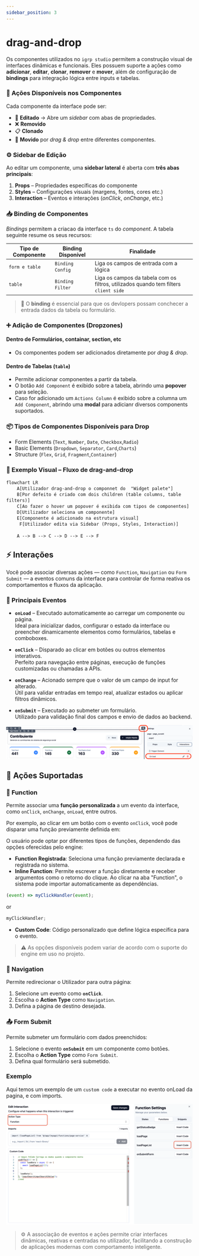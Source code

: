 ```yaml
---
sidebar_position: 3
---
```


# drag-and-drop

Os componentes utilizados no `igrp studio` permitem a construção visual de interfaces dinâmicas e funcionais. Eles possuem suporte a ações como **adicionar**, **editar**, **clonar**, **remover** e **mover**, além de configuração de **bindings** para integração lógica entre inputs e tabelas.

### 🔁 Ações Disponíveis nos Componentes

Cada componente da interface pode ser:

- 📝 **Editado** → Abre um _sidebar_ com abas de propriedades.
- ❌ **Removido**
- 📋 **Clonado**
- 🔀 **Movido** por _drag & drop_ entre diferentes componentes.

### ⚙️ Sidebar de Edição

Ao editar um componente, uma **sidebar lateral** é aberta com **três abas principais**:

1. **Props** – Propriedades específicas do componente
2. **Styles** – Configurações visuais (margens, fontes, cores etc.)
3. **Interaction** – Eventos e interações (_onClick_, _onChange_, etc.)

### 📥 Binding de Componentes

_Bindings_ permitem a criacao da interface `ts` do _component_. A tabela seguinte resume os seus recursos:

| Tipo de Componente | Binding Disponível | Finalidade                                                                           |
| ------------------ | ------------------ | ------------------------------------------------------------------------------------ |
| `form e table`     | `Binding Config`   | Liga os campos de entrada com a lógica                                               |
| `table`            | `Binding Filter`   | Liga os campos da tabela com os filtros, utilizados quando tem filters `client side` |

> 📌 O **binding** é essencial para que os devlopers possam conchecer a entrada dados da tabela ou formulário.

### ➕ Adição de Componentes (Dropzones)

#### Dentro de Formulários, containar, section, etc

- Os componentes podem ser adicionados diretamente por _drag & drop_.

#### Dentro de Tabelas (`table`)

- Permite adicionar componentes a partir da tabela.
- O botão `Add Component` é exibido sobre a tabela, abrindo uma **popover** para seleção.
- Caso for adicionado um `Actions Column` é exibido sobre a columna um `Add Component`, abrindo uma **modal** para adicianr diversos components suportados.

### 📦 Tipos de Componentes Disponíveis para Drop

- Form Elements (`Text`, `Number`, `Date`, `Checkbox`,`Radio`)
- Basic Elements (`Dropdown`, `Separator`, `Card`,`Charts`)
- Structure (`Flex`, `Grid`, `Fragment`,`Container`)

### 🧪 Exemplo Visual – Fluxo de drag-and-drop

```mermaid
flowchart LR
    A[Utilizador drag-and-drop o componnet do  "Widget palete"]
    B[Por defeito é criado com dois children (table columns, table filters)]
    C[Ao fazer o hover um popover é exibida com tipos de componentes]
    D[Utilizador seleciona um componente]
    E[Componente é adicionado na estrutura visual]
     F[Utilizador edita via Sidebar (Props, Styles, Interaction)]

    A --> B --> C --> D --> E --> F
```

## ⚡ Interações

Você pode associar diversas ações — como `Function`, `Navigation` ou `Form Submit` — a eventos comuns da interface para controlar de forma reativa os comportamentos e fluxos da aplicação.

### 🔄 Principais Eventos

- **`onLoad`** – Executado automaticamente ao carregar um componente ou página.  
  Ideal para inicializar dados, configurar o estado da interface ou preencher dinamicamente elementos como formulários, tabelas e comboboxes.

- **`onClick`** – Disparado ao clicar em botões ou outros elementos interativos.  
  Perfeito para navegação entre páginas, execução de funções customizadas ou chamadas a APIs.

- **`onChange`** – Acionado sempre que o valor de um campo de input for alterado.  
  Útil para validar entradas em tempo real, atualizar estados ou aplicar filtros dinâmicos.

- **`onSubmit`** – Executado ao submeter um formulário.  
  Utilizado para validação final dos campos e envio de dados ao backend.

![Onlaod](../img/page-builder-event-load.png)

## 🧩 Ações Suportadas

### 🔧 Function

Permite associar uma **função personalizada** a um evento da interface, como `onClick`, `onChange`, `onLoad`, entre outros.

Por exemplo, ao clicar em um botão com o evento `onClick`, você pode disparar uma função previamente definida em:

O usuário pode optar por diferentes tipos de funções, dependendo das opções oferecidas pelo engine:

- **Function Registrada**: Seleciona uma função previamente declarada e registrada no sistema.
- **Inline Function**: Permite escrever a função diretamente e receber argumentos como o retorno do clique. Ao clicar na aba "Function", o sistema pode importar automaticamente as dependências.

```ts
(event) => myClickHandler(event);
```

or

```ts
myClickHandler;
```

- **Custom Code**: Código personalizado que define lógica específica para o evento.

> ⚠️ As opções disponíveis podem variar de acordo com o suporte do engine em uso no projeto.

### 🔀 Navigation

Permite redirecionar o Utilizador para outra página:

1. Selecione um evento como **`onClick`**.
2. Escolha o **Action Type** como `Navigation`.
3. Defina a página de destino desejada.

### 📤 Form Submit

Permite submeter um formulário com dados preenchidos:

1. Selecione o evento **`onSubmit`** em um componente como botōes.
2. Escolha o **Action Type** como `Form Submit`.
3. Defina qual formulário será submetido.

### Exemplo 
Aqui temos um exemplo de um `custom code` a executar no evento onLoad da pagina, e com imports.

![alt text](../img/page-builder-interaction.png)


> ⚙️ A associação de eventos e ações permite criar interfaces dinâmicas, reativas e centradas no utilizador, facilitando a construção de aplicações modernas com comportamento inteligente.
